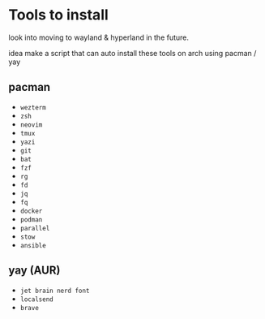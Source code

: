 # Tools to install

look into moving to wayland & hyperland in the future.

idea make a script that can auto install these tools on arch using pacman / yay

## pacman

- `wezterm`
- `zsh`
- `neovim`
- `tmux`
- `yazi`
- `git`
- `bat`
- `fzf`
- `rg`
- `fd`
- `jq`
- `fq`
- `docker`
- `podman`
- `parallel`
- `stow`
- `ansible`

## yay (AUR)

- `jet brain nerd font`
- `localsend`
- `brave`

